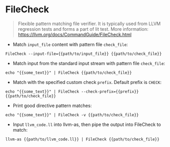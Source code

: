 # FileCheck

> Flexible pattern matching file verifier.
> It is typically used from LLVM regression tests and forms a part of lit test.
> More information: <https://llvm.org/docs/CommandGuide/FileCheck.html>

- Match `input_file` content with pattern file `check_file`:

`FileCheck --input-file={{path/to/input_file}} {{path/to/check_file}}`

- Match input from the standard input stream with pattern file `check_file`:

`echo "{{some_text}}" | FileCheck {{path/to/check_file}}`

- Match with the specified custom check `prefix`. Default prefix is `CHECK`:

`echo "{{some_text}}" | FileCheck --check-prefix={{prefix}} {{path/to/check_file}}`

- Print good directive pattern matches:

`echo "{{some_text}}" | FileCheck -v {{path/to/check_file}}`

- Input `llvm_code.ll` into llvm-as, then pipe the output into FileCheck to match:

`llvm-as {{path/to/llvm_code.ll}} | FileCheck {{path/to/check_file}}`
